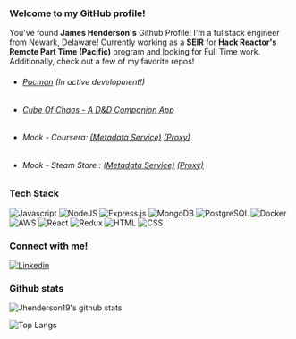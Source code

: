 ### Welcome to my GitHub profile!

<p>
  You've found <strong>James Henderson's</strong> Github Profile! I'm a fullstack engineer from Newark, Delaware! Currently working as a <strong>SEIR</strong> for <strong>Hack Reactor's Remote Part Time (Pacific)</strong> program and looking for Full Time work. Additionally, check out a few of my favorite repos!
  <ul>
    <li> <h6><a href='https://github.com/Jhenderson19/pacman'>Pacman</a> (In active development!) </h6> </li>
    <li> <h6><a href='https://github.com/Jhenderson19/mvp'>Cube Of Chaos - A D&D Companion App</a> </h6> </li>
    <li> <h6>Mock - Coursera: <a href='https://github.com/rpt26-sdc-factory/james-about-service'>(Metadata Service)</a> <a href='https://github.com/rpt26-sdc-factory/james-proxy'>(Proxy)</a> </li>
    <li> <h6>Mock - Steam Store : <a href='https://github.com/rpt26-fec-pathfinder/james-metadata-service'>(Metadata Service)</a> <a href='https://github.com/rpt26-fec-pathfinder/james-proxy'>(Proxy)</a> </li>

  </ul>

</p>

### Tech Stack

<p>
  <img alt="Javascript" src="https://img.shields.io/badge/JavaScript-F7DF1E?logo=JavaScript&logoColor=black&style=for-the-badge" />

  <img alt="NodeJS" src="https://img.shields.io/badge/NodeJS-088A51?logo=Node.js&logoColor=white&style=for-the-badge" />

  <img alt="Express.js" src="https://img.shields.io/badge/express.js-%23404d59.svg?style=for-the-badge&logo=express&logoColor=%2361DAFB"/>

  <img alt="MongoDB" src="https://img.shields.io/badge/MongoDB-47A248?logo=mongodb&logoColor=white&style=for-the-badge" />

  <img alt="PostgreSQL" src="https://img.shields.io/badge/PostgreSQL-336791?logo=postgresql&logoColor=white&style=for-the-badge" />

  <img alt="Docker" src="https://img.shields.io/badge/docker-%230db7ed.svg?style=for-the-badge&logo=docker&logoColor=white"/>

  <img alt="AWS" src="https://img.shields.io/badge/AWS-%23FF9900.svg?style=for-the-badge&logo=amazon-aws&logoColor=white"/>

  <img alt="React" src="https://img.shields.io/badge/React-61DAFB?logo=react&logoColor=black&style=for-the-badge" />

  <img alt="Redux" src="https://img.shields.io/badge/redux-%23593d88.svg?style=for-the-badge&logo=redux&logoColor=white"/>

  <img alt="HTML" src="https://img.shields.io/badge/HTML-E34F26?logo=html5&logoColor=white&style=for-the-badge" />

  <img alt="CSS" src="https://img.shields.io/badge/CSS-1572B6?logo=css3&logoColor=white&style=for-the-badge" />

 </p>

### Connect with me!

<p>
  <a target="_blank" href="https://www.linkedin.com/in/james-henderson-1a29661b3/">
    <img alt="Linkedin" src="https://img.shields.io/badge/linkedin-0077B5?logo=linkedin&logoColor=white&style=for-the-badge" />
  </a>
</p>

### Github stats

![Jhenderson19's github stats](https://github-readme-stats.vercel.app/api?username=jhenderson19&count_private=true&show_icons=true&theme=tokyonight)

![Top Langs](https://github-readme-stats.vercel.app/api/top-langs/?username=jhenderson19&theme=tokyonight)
<!--
**Jhenderson19/jhenderson19** is a ✨ _special_ ✨ repository because its `README.md` (this file) appears on your GitHub profile.

Here are some ideas to get you started:

- 🔭 I’m currently working on ...
- 🌱 I’m currently learning ...
- 👯 I’m looking to collaborate on ...
- 🤔 I’m looking for help with ...
- 💬 Ask me about ...
- 📫 How to reach me: ...
- 😄 Pronouns: ...
- ⚡ Fun fact: ...
-->
